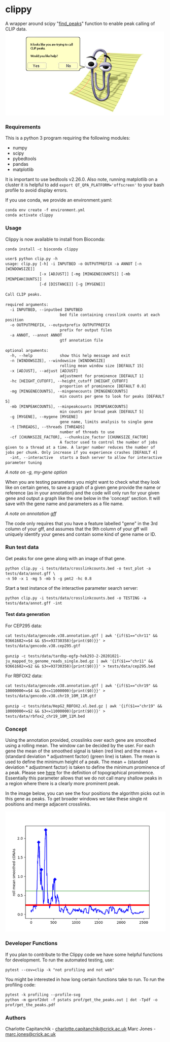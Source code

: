 # clippy
A wrapper around scipy "[find_peaks](https://docs.scipy.org/doc/scipy/reference/generated/scipy.signal.find_peaks.html)" function to enable peak calling of CLIP data.
![A dumb joke](smallerclippy.png)

### Requirements
This is a python 3 program requiring the following modules:
 - numpy
 - scipy
 - pybedtools
 - pandas
 - matplotlib

It is important to use bedtools v2.26.0. Also note, running matplotlib on a cluster it is helpful to add `export QT_QPA_PLATFORM='offscreen'` to your bash profile to avoid display errors.

If you use conda, we provide an environment.yaml:
 
```
conda env create -f environment.yml
conda activate clippy
```

### Usage

Clippy is now available to install from Bioconda:
```
conda install -c bioconda clippy
```

```
user$ python clip.py -h
usage: clip.py [-h] -i INPUTBED -o OUTPUTPREFIX -a ANNOT [-n [WINDOWSIZE]]
               [-x [ADJUST]] [-mg [MINGENECOUNTS]] [-mb [MINPEAKCOUNTS]]
               [-d [DISTANCE]] [-g [MYGENE]]

Call CLIP peaks.

required arguments:
  -i INPUTBED, --inputbed INPUTBED
                        bed file containing crosslink counts at each position
  -o OUTPUTPREFIX, --outputprefix OUTPUTPREFIX
                        prefix for output files
  -a ANNOT, --annot ANNOT
                        gtf annotation file

optional arguments:
  -h, --help            show this help message and exit
  -n [WINDOWSIZE], --windowsize [WINDOWSIZE]
                        rolling mean window size [DEFAULT 15]
  -x [ADJUST], --adjust [ADJUST]
                        adjustment for prominence [DEFAULT 1]
  -hc [HEIGHT_CUTOFF], --height_cutoff [HEIGHT_CUTOFF]
                        proportion of prominence [DEFAULT 0.8]
  -mg [MINGENECOUNTS], --mingenecounts [MINGENECOUNTS]
                        min counts per gene to look for peaks [DEFAULT 5]
  -mb [MINPEAKCOUNTS], --minpeakcounts [MINPEAKCOUNTS]
                        min counts per broad peak [DEFAULT 5]
  -g [MYGENE], --mygene [MYGENE]
                        gene name, limits analysis to single gene
  -t [THREADS], --threads [THREADS]
                        number of threads to use
  -cf [CHUNKSIZE_FACTOR], --chunksize_factor [CHUNKSIZE_FACTOR]
                        A factor used to control the number of jobs given to a thread at a time. A larger number reduces the number of jobs per chunk. Only increase if you experience crashes [DEFAULT 4]
  -int, --interactive   starts a Dash server to allow for interactive parameter tuning
```
*A note on -g, my-gene option*

When you are testing parameters you might want to check what they look like on certain genes, to save a graph of a given gene provide the name or reference (as in your annotation) and the code will only run for your given gene and output a graph like the one below in the 'concept' section. It will save with the gene name and parameters as a file name.

*A note on annotation gff*

The code only requires that you have a feature labelled "gene" in the 3rd column of your gff, and assumes that the 9th column of your gff will uniquely identify your genes and contain some kind of gene name or ID.

### Run test data

Get peaks for one gene along with an image of that gene.

```
python clip.py -i tests/data/crosslinkcounts.bed -o test_plot -a tests/data/annot.gff \
-n 50 -x 1 -mg 5 -mb 5 -g pmt2 -hc 0.8
```

Start a test instance of the interactive parameter search server:

```
python clip.py -i tests/data/crosslinkcounts.bed -o TESTING -a tests/data/annot.gff -int
```

#### Test data generation

For CEP295 data:

```
cat tests/data/gencode.v38.annotation.gtf | awk '{if($1=="chr11" && 93661682<=$4 && $5<=93730358){print($0)}}' > tests/data/gencode.v38.cep295.gtf

gunzip -c tests/data/tardbp-egfp-hek293-2-20201021-ju_mapped_to_genome_reads_single.bed.gz | awk '{if($1=="chr11" && 93661682<=$2 && $3<=93730358){print($0)}}' > tests/data/cep295.bed
```

For RBFOX2 data:

```
cat tests/data/gencode.v38.annotation.gtf | awk '{if($1=="chr19" && 10000000<=$4 && $5<=11000000){print($0)}}' > tests/data/gencode.v38.chr19_10M_11M.gtf

gunzip -c tests/data/HepG2_RBFOX2.xl.bed.gz | awk '{if($1=="chr19" && 10000000<=$2 && $3<=11000000){print($0)}}' > tests/data/rbfox2_chr19_10M_11M.bed
```

### Concept
Using the annotation provided, crosslinks over each gene are smoothed using a rolling mean. The window can be decided by the user. For each gene the mean of the smoothed signal is taken (red line) and the mean + (standard deviation * adjustment factor) (green line) is taken. The mean is used to define the minimum height of a peak. The mean + (standard deviation * adjustment factor) is taken to define the minimum prominence of a peak. Please see [here](https://en.wikipedia.org/wiki/Topographic_prominence#:~:text=The%20prominence%20of%20a%20peak,or%20key%20saddle%2C%20or%20linking) for the definition of topographical prominence. Essentially this parameter allows that we do not call many shallow peaks in a region where there is a clearly more prominent peak. 

In the image below, you can see the four positions the algorithm picks out in this gene as peaks. To get broader windows we take these single nt positions and merge adjacent crosslinks.

![Image of gene](pmt2_demo.png)


### Developer Functions

If you plan to contribute to the Clippy code we have some helpful functions for development. To run the automated testing, use:

```
pytest --cov=clip -k "not profiling and not web"
```

You might be interested in how long certain functions take to run. To run the profiling code:

```
pytest -k profiling --profile-svg
python -m gprof2dot -f pstats prof/get_the_peaks.out | dot -Tpdf -o prof/get_the_peaks.pdf
```


### Authors
Charlotte Capitanchik - charlotte.capitanchik@crick.ac.uk
Marc Jones - marc.jones@crick.ac.uk
